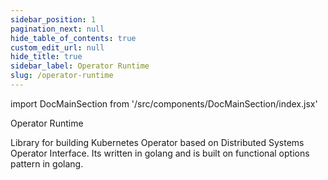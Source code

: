 ```yaml
---
sidebar_position: 1
pagination_next: null
hide_table_of_contents: true
custom_edit_url: null
hide_title: true
sidebar_label: Operator Runtime
slug: /operator-runtime
---
```


import DocMainSection from '/src/components/DocMainSection/index.jsx'

<DocMainSection>

<Purple>Operator Runtime</Purple>

Library for building Kubernetes Operator based on Distributed Systems Operator Interface.
Its written in golang and is built on functional options pattern in golang.

</DocMainSection>
